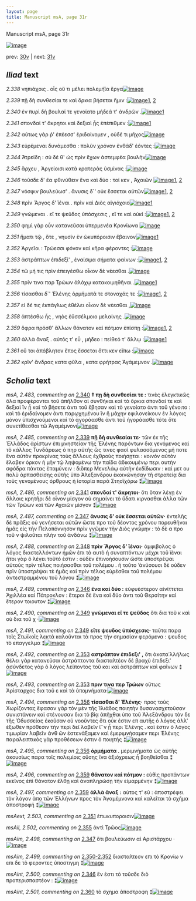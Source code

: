 ```yaml
---
layout: page
title: Manuscript msA, page 31r
---
```


Manuscript msA, page 31r

[![image](http://www.homermultitext.org/iipsrv?OBJ=IIP,1.0&FIF=/project/homer/pyramidal/deepzoom/hmt/vaimg/2017a/VA031RN_0032.tif&WID=100&CVT=JPEG)](http://www.homermultitext.org/ict2/?urn=urn:cite2:hmt:vaimg.2017a:VA031RN_0032)

prev:  [30v](../30v/) | next:  [31v](../31v/)

## *Iliad* text

*2.338* <a id="2.338"/> νηπιάχοις . οἷς οὔ τι μέλει πολεμήϊα ἔργα[![image](http://www.homermultitext.org/iipsrv?OBJ=IIP,1.0&FIF=/project/homer/pyramidal/deepzoom/hmt/vaimg/2017a/VA031RN_0032.tif&RGN=0.185,0.2066,0.365,0.0285&WID=1000&CVT=JPEG)](http://www.homermultitext.org/ict2/?urn=urn:cite2:hmt:vaimg.2017a:VA031RN_0032@0.185,0.2066,0.365,0.0285)

*2.339* <a id="2.339"/> πῇ δὴ συνθεσίαι τε καὶ ὅρκια βήσεται ἥμιν :[![image](http://www.homermultitext.org/iipsrv?OBJ=IIP,1.0&FIF=/project/homer/pyramidal/deepzoom/hmt/vaimg/2017a/VA031RN_0032.tif&RGN=0.176,0.2292,0.371,0.024&WID=1000&CVT=JPEG)](http://www.homermultitext.org/ict2/?urn=urn:cite2:hmt:vaimg.2017a:VA031RN_0032@0.176,0.2292,0.371,0.024)[1](#msA_2.484), [2](#msA_2.485)

*2.340* <a id="2.340"/> ἐν πυρὶ δὴ βουλαί τε γενοίατο μήδεά τ' ἀνδρῶν .[![image](http://www.homermultitext.org/iipsrv?OBJ=IIP,1.0&FIF=/project/homer/pyramidal/deepzoom/hmt/vaimg/2017a/VA031RN_0032.tif&RGN=0.186,0.2464,0.382,0.0285&WID=1000&CVT=JPEG)](http://www.homermultitext.org/ict2/?urn=urn:cite2:hmt:vaimg.2017a:VA031RN_0032@0.186,0.2464,0.382,0.0285)[1](#msA_2.483)

*2.341* <a id="2.341"/> σπονδαί τ' ἄκρητοι καὶ δεξιαὶ ᾗς ἐπέπιθμεν :[![image](http://www.homermultitext.org/iipsrv?OBJ=IIP,1.0&FIF=/project/homer/pyramidal/deepzoom/hmt/vaimg/2017a/VA031RN_0032.tif&RGN=0.189,0.2682,0.372,0.024&WID=1000&CVT=JPEG)](http://www.homermultitext.org/ict2/?urn=urn:cite2:hmt:vaimg.2017a:VA031RN_0032@0.189,0.2682,0.372,0.024)[1](#msA_2.486)

*2.342* <a id="2.342"/> αύτως γάρ ῥ' ἐπέεσσ' ἐριδαίνομεν , οὐδέ τι μῆχος[![image](http://www.homermultitext.org/iipsrv?OBJ=IIP,1.0&FIF=/project/homer/pyramidal/deepzoom/hmt/vaimg/2017a/VA031RN_0032.tif&RGN=0.189,0.2847,0.374,0.0255&WID=1000&CVT=JPEG)](http://www.homermultitext.org/ict2/?urn=urn:cite2:hmt:vaimg.2017a:VA031RN_0032@0.189,0.2847,0.374,0.0255)

*2.343* <a id="2.343"/> εὑρέμεναι δυνάμεσθα : πολὺν χρόνον ἐνθάδ' ἐόντες :[![image](http://www.homermultitext.org/iipsrv?OBJ=IIP,1.0&FIF=/project/homer/pyramidal/deepzoom/hmt/vaimg/2017a/VA031RN_0032.tif&RGN=0.187,0.3058,0.408,0.024&WID=1000&CVT=JPEG)](http://www.homermultitext.org/ict2/?urn=urn:cite2:hmt:vaimg.2017a:VA031RN_0032@0.187,0.3058,0.408,0.024)

*2.344* <a id="2.344"/> Ἀτρείδη : σὺ δέ θ' ὡς 					πρὶν ἔχων ἀστεμφέα βουλὴν[![image](http://www.homermultitext.org/iipsrv?OBJ=IIP,1.0&FIF=/project/homer/pyramidal/deepzoom/hmt/vaimg/2017a/VA031RN_0032.tif&RGN=0.179,0.3253,0.404,0.0263&WID=1000&CVT=JPEG)](http://www.homermultitext.org/ict2/?urn=urn:cite2:hmt:vaimg.2017a:VA031RN_0032@0.179,0.3253,0.404,0.0263)

*2.345* <a id="2.345"/> ἄρχευ , Ἀργείοισι 					κατὰ κρατερὰς ὑσμίνας :[![image](http://www.homermultitext.org/iipsrv?OBJ=IIP,1.0&FIF=/project/homer/pyramidal/deepzoom/hmt/vaimg/2017a/VA031RN_0032.tif&RGN=0.18,0.3449,0.378,0.0233&WID=1000&CVT=JPEG)](http://www.homermultitext.org/ict2/?urn=urn:cite2:hmt:vaimg.2017a:VA031RN_0032@0.18,0.3449,0.378,0.0233)

*2.346* <a id="2.346"/> τοῦσδε δ' ἔα φθινύθειν ἕνα καὶ δύο : τοί κεν , Ἀχαιῶν 				[![image](http://www.homermultitext.org/iipsrv?OBJ=IIP,1.0&FIF=/project/homer/pyramidal/deepzoom/hmt/vaimg/2017a/VA031RN_0032.tif&RGN=0.179,0.3614,0.405,0.0255&WID=1000&CVT=JPEG)](http://www.homermultitext.org/ict2/?urn=urn:cite2:hmt:vaimg.2017a:VA031RN_0032@0.179,0.3614,0.405,0.0255)[1](#msA_2.489), [2](#msAint_2.500)

*2.347* <a id="2.347"/> νόσφιν βουλεύωσ' . ἄνυσις δ`' οὐκ ἔσσεται αὐτῶν[![image](http://www.homermultitext.org/iipsrv?OBJ=IIP,1.0&FIF=/project/homer/pyramidal/deepzoom/hmt/vaimg/2017a/VA031RN_0032.tif&RGN=0.188,0.3817,0.343,0.0233&WID=1000&CVT=JPEG)](http://www.homermultitext.org/ict2/?urn=urn:cite2:hmt:vaimg.2017a:VA031RN_0032@0.188,0.3817,0.343,0.0233)[1](#msA_2.487), [2](#msAim_2.498)

*2.348* <a id="2.348"/> πρὶν Ἄργος δ' 					ϊέναι . πρὶν καὶ Διὸς αἰγιόχοιο[![image](http://www.homermultitext.org/iipsrv?OBJ=IIP,1.0&FIF=/project/homer/pyramidal/deepzoom/hmt/vaimg/2017a/VA031RN_0032.tif&RGN=0.187,0.4012,0.362,0.0263&WID=1000&CVT=JPEG)](http://www.homermultitext.org/ict2/?urn=urn:cite2:hmt:vaimg.2017a:VA031RN_0032@0.187,0.4012,0.362,0.0263)[1](#msA_2.488)

*2.349* <a id="2.349"/> γνώμεναι . εἴ τε ψεῦδος ὑπόσχεσις , εἴ τε καὶ οὐκί :[![image](http://www.homermultitext.org/iipsrv?OBJ=IIP,1.0&FIF=/project/homer/pyramidal/deepzoom/hmt/vaimg/2017a/VA031RN_0032.tif&RGN=0.187,0.4207,0.384,0.0255&WID=1000&CVT=JPEG)](http://www.homermultitext.org/ict2/?urn=urn:cite2:hmt:vaimg.2017a:VA031RN_0032@0.187,0.4207,0.384,0.0255)[1](#msA_2.490), [2](#msA_2.491)

*2.350* <a id="2.350"/> φημὶ γὰρ οὖν κατανεῦσαι ὑπερμενέα Κρονίωνα 				[![image](http://www.homermultitext.org/iipsrv?OBJ=IIP,1.0&FIF=/project/homer/pyramidal/deepzoom/hmt/vaimg/2017a/VA031RN_0032.tif&RGN=0.184,0.441,0.391,0.0255&WID=1000&CVT=JPEG)](http://www.homermultitext.org/ict2/?urn=urn:cite2:hmt:vaimg.2017a:VA031RN_0032@0.184,0.441,0.391,0.0255)

*2.351* <a id="2.351"/> ἤματι τῷ , ὅτε , νηυσὶν ἐν ὠκυπόροισιν ἔβαινον[![image](http://www.homermultitext.org/iipsrv?OBJ=IIP,1.0&FIF=/project/homer/pyramidal/deepzoom/hmt/vaimg/2017a/VA031RN_0032.tif&RGN=0.18,0.4583,0.376,0.0285&WID=1000&CVT=JPEG)](http://www.homermultitext.org/ict2/?urn=urn:cite2:hmt:vaimg.2017a:VA031RN_0032@0.18,0.4583,0.376,0.0285)[1](#msAext_2.503)

*2.352* <a id="2.352"/> Ἀργεῖοι : Τρώεσσι φόνον καὶ κῆρα 					φέροντες :[![image](http://www.homermultitext.org/iipsrv?OBJ=IIP,1.0&FIF=/project/homer/pyramidal/deepzoom/hmt/vaimg/2017a/VA031RN_0032.tif&RGN=0.188,0.4778,0.34,0.0278&WID=1000&CVT=JPEG)](http://www.homermultitext.org/ict2/?urn=urn:cite2:hmt:vaimg.2017a:VA031RN_0032@0.188,0.4778,0.34,0.0278)

*2.353* <a id="2.353"/> ἀστράπτων ἐπιδεξὶ' , ἐναίσιμα σήματα φαίνων :[![image](http://www.homermultitext.org/iipsrv?OBJ=IIP,1.0&FIF=/project/homer/pyramidal/deepzoom/hmt/vaimg/2017a/VA031RN_0032.tif&RGN=0.183,0.4974,0.376,0.027&WID=1000&CVT=JPEG)](http://www.homermultitext.org/ict2/?urn=urn:cite2:hmt:vaimg.2017a:VA031RN_0032@0.183,0.4974,0.376,0.027)[1](#msA_2.492), [2](#msA_2.493)

*2.354* <a id="2.354"/> τῶ μή τις πρὶν ἐπειγέσθω οἶκον δὲ νέεσθαι .[![image](http://www.homermultitext.org/iipsrv?OBJ=IIP,1.0&FIF=/project/homer/pyramidal/deepzoom/hmt/vaimg/2017a/VA031RN_0032.tif&RGN=0.174,0.5177,0.368,0.027&WID=1000&CVT=JPEG)](http://www.homermultitext.org/ict2/?urn=urn:cite2:hmt:vaimg.2017a:VA031RN_0032@0.174,0.5177,0.368,0.027)

*2.355* <a id="2.355"/> πρίν τινα παρ Τρώων 					ἀλόχῳ κατακοιμηθῆναι .[![image](http://www.homermultitext.org/iipsrv?OBJ=IIP,1.0&FIF=/project/homer/pyramidal/deepzoom/hmt/vaimg/2017a/VA031RN_0032.tif&RGN=0.18,0.5372,0.39,0.0255&WID=1000&CVT=JPEG)](http://www.homermultitext.org/ict2/?urn=urn:cite2:hmt:vaimg.2017a:VA031RN_0032@0.18,0.5372,0.39,0.0255)[1](#msAil_2.502)

*2.356* <a id="2.356"/> τίσασθαι δ`' Ἑλένης 					ὁρμήματά τε στοναχάς τε :[![image](http://www.homermultitext.org/iipsrv?OBJ=IIP,1.0&FIF=/project/homer/pyramidal/deepzoom/hmt/vaimg/2017a/VA031RN_0032.tif&RGN=0.183,0.5552,0.375,0.0248&WID=1000&CVT=JPEG)](http://www.homermultitext.org/ict2/?urn=urn:cite2:hmt:vaimg.2017a:VA031RN_0032@0.183,0.5552,0.375,0.0248)[1](#msA_2.495), [2](#msA_2.494)

*2.357* <a id="2.357"/> εἰ δέ τις ἐκπάγλως ἐθέλει οἶκον δὲ νέεσθαι ,[![image](http://www.homermultitext.org/iipsrv?OBJ=IIP,1.0&FIF=/project/homer/pyramidal/deepzoom/hmt/vaimg/2017a/VA031RN_0032.tif&RGN=0.178,0.5763,0.371,0.0233&WID=1000&CVT=JPEG)](http://www.homermultitext.org/ict2/?urn=urn:cite2:hmt:vaimg.2017a:VA031RN_0032@0.178,0.5763,0.371,0.0233)

*2.358* <a id="2.358"/> ἁπτέσθω ἧς , νηὸς ἐϋσσέλμοιο μελαίνης .[![image](http://www.homermultitext.org/iipsrv?OBJ=IIP,1.0&FIF=/project/homer/pyramidal/deepzoom/hmt/vaimg/2017a/VA031RN_0032.tif&RGN=0.179,0.5943,0.372,0.0255&WID=1000&CVT=JPEG)](http://www.homermultitext.org/ict2/?urn=urn:cite2:hmt:vaimg.2017a:VA031RN_0032@0.179,0.5943,0.372,0.0255)

*2.359* <a id="2.359"/> ὄφρα πρόσθ' ἄλλων θάνατον καὶ πότμον ἐπίσπῃ :[![image](http://www.homermultitext.org/iipsrv?OBJ=IIP,1.0&FIF=/project/homer/pyramidal/deepzoom/hmt/vaimg/2017a/VA031RN_0032.tif&RGN=0.184,0.6123,0.398,0.0248&WID=1000&CVT=JPEG)](http://www.homermultitext.org/ict2/?urn=urn:cite2:hmt:vaimg.2017a:VA031RN_0032@0.184,0.6123,0.398,0.0248)[1](#msA_2.497), [2](#msA_2.496)

*2.360* <a id="2.360"/> ἀλλὰ ἄναξ . αὐτός τ' εὖ , μήδεο : πείθεό τ' ἄλλῳ :[![image](http://www.homermultitext.org/iipsrv?OBJ=IIP,1.0&FIF=/project/homer/pyramidal/deepzoom/hmt/vaimg/2017a/VA031RN_0032.tif&RGN=0.181,0.6319,0.366,0.024&WID=1000&CVT=JPEG)](http://www.homermultitext.org/ict2/?urn=urn:cite2:hmt:vaimg.2017a:VA031RN_0032@0.181,0.6319,0.366,0.024)[1](#msAint_2.501)

*2.361* <a id="2.361"/> οὔ τοι ἀπόβλητον ἔπος ἔσσεται ὅττι κεν εἴπω :[![image](http://www.homermultitext.org/iipsrv?OBJ=IIP,1.0&FIF=/project/homer/pyramidal/deepzoom/hmt/vaimg/2017a/VA031RN_0032.tif&RGN=0.181,0.6521,0.363,0.0218&WID=1000&CVT=JPEG)](http://www.homermultitext.org/ict2/?urn=urn:cite2:hmt:vaimg.2017a:VA031RN_0032@0.181,0.6521,0.363,0.0218)

*2.362* <a id="2.362"/> κρῖν' ἄνδρας κατα φῦλα , κατα φρήτρας Ἀγάμεμνον .[![image](http://www.homermultitext.org/iipsrv?OBJ=IIP,1.0&FIF=/project/homer/pyramidal/deepzoom/hmt/vaimg/2017a/VA031RN_0032.tif&RGN=0.183,0.6702,0.402,0.0233&WID=1000&CVT=JPEG)](http://www.homermultitext.org/ict2/?urn=urn:cite2:hmt:vaimg.2017a:VA031RN_0032@0.183,0.6702,0.402,0.0233)

## *Scholia* text

*msA, 2.483, commenting on* [2.340](#2.340)  <a id="msA_2.483"/> **‡ πῃ δὴ συνθεσίαι τε :** τινὲς ἐλεγκτικῶς ὅλα προφέρονται τοῦ ἁπῆλθον αἱ συνθήκαι καὶ τὰ ὅρκια σπονδαί τε καὶ δεξιαὶ ἵν ᾖ καὶ τὸ βήσετε ἀντι τοῦ ἔβησαν καὶ τὸ γενοίατο ἀντι τοῦ γένοιτο : καὶ τὸ ἐριδαίνομεν ἀντι παρῳχημένου ἵν ἥ μάχην εφιλονείκουν ἐν λόγοις μόνον ὑπισχνούμενοι καὶ τὸ ἀγοράασθε ἀντι τοῦ ἠγοράασθε τότε ὅτε συνετίθεσθαι τῶ Ἀγαμέμνονι[![image](http://www.homermultitext.org/iipsrv?OBJ=IIP,1.0&FIF=/project/homer/pyramidal/deepzoom/hmt/vaimg/2017a/VA031RN_0032.tif&RGN=0.1792,0.0936,0.6104,0.05&WID=1000&CVT=JPEG)](http://www.homermultitext.org/ict2/?urn=urn:cite2:hmt:vaimg.2017a:VA031RN_0032@0.1792,0.0936,0.6104,0.05)

*msA, 2.485, commenting on* [2.339](#2.339)  <a id="msA_2.485"/> **πῇ δὴ συνθεσίαι τε·** τῶν ἐκ τῆς Ἑλλάδος ἀρίστων ἐπι μνηστείαν τῆς Ἑλένης παρόντων δια γενόμενος καὶ τὸ κάλλος Τυνδάρεως ὁ πηρ αὐτῆς ὥς τινες φασὶ φυλασσόμενος μή ποτε ἕνα αὐτὸν προκρίνας τοὺς ἄλλους ἐχθροὺς ποιήσῃται : κοινὸν αὐτὸν ἔλαβεν όρκον ἠ μῆν τῷ ληψομένω τὴν παῖδα ἀδικουμένῳ περι αυτὴν σφόδρα πάντας ἐπαμύνειν : διὅπερ Μενελάῳ αὐτὴν ἐκδίδωσιν : καὶ μετ ου πολὺ ἁρπασθείσης αὐτῆς ὑπο Ἀλεξανδρου ἐκοινώνησαν τῆ στρατείᾳ δια τοὺς γενομένους όρθρους ἡ ἱστορία παρὰ Στησϊχόρω ⁑[![image](http://www.homermultitext.org/iipsrv?OBJ=IIP,1.0&FIF=/project/homer/pyramidal/deepzoom/hmt/vaimg/2017a/VA031RN_0032.tif&RGN=0.1908,0.1439,0.6058,0.076&WID=1000&CVT=JPEG)](http://www.homermultitext.org/ict2/?urn=urn:cite2:hmt:vaimg.2017a:VA031RN_0032@0.1908,0.1439,0.6058,0.076)

*msA, 2.486, commenting on* [2.341](#2.341)  <a id="msA_2.486"/> **σπονδαί τ' ἄκρητοι·** ὅτι ὅταν λέγῃ ἐν ἄλλοις κρητῆρι δὲ οἶνον μίσγον οὐ σημαίνει τὸ ὕδατι κιρνασθαι ἀλλα τῶν τῶν Τρῶων καὶ τῶν Αχαιῶν μίσγον ⁑[![image](http://www.homermultitext.org/iipsrv?OBJ=IIP,1.0&FIF=/project/homer/pyramidal/deepzoom/hmt/vaimg/2017a/VA031RN_0032.tif&RGN=0.5788,0.214,0.2125,0.0513&WID=1000&CVT=JPEG)](http://www.homermultitext.org/ict2/?urn=urn:cite2:hmt:vaimg.2017a:VA031RN_0032@0.5788,0.214,0.2125,0.0513)

*msA, 2.487, commenting on* [2.347](#2.347)  <a id="msA_2.487"/> **ἄνυσις δ' οὐκ ἔσσεται αὐτῶν·** ἐντελῆς δὲ πρᾶξις οὐ γενήσεται αὐτῶν ὥστε προ τοῦ δέοντος χρόνου πορευθῆναι ἡμᾶς εἰς τὴν Πελοπόννησον πρὶν γνῶμεν τὴν Διὸς γνώμην : τὸ δὲ α προ τοῦ ν ψιλοῦται πλὴν τοῦ ἁνδάνω ⁑[![image](http://www.homermultitext.org/iipsrv?OBJ=IIP,1.0&FIF=/project/homer/pyramidal/deepzoom/hmt/vaimg/2017a/VA031RN_0032.tif&RGN=0.5738,0.2597,0.215,0.0735&WID=1000&CVT=JPEG)](http://www.homermultitext.org/ict2/?urn=urn:cite2:hmt:vaimg.2017a:VA031RN_0032@0.5738,0.2597,0.215,0.0735)

*msA, 2.488, commenting on* [2.348](#2.348)  <a id="msA_2.488"/> **πρὶν Ἄργος δ' ϊέναι·** ἀμφιβολος ὁ λόγος διαστελλόντων ἡμῶν ἐπι τὸ αυτὸ ἠ συναπτόντων μέχρι τοῦ ϊέναι ἤτοι γὰρ ὃ λέγει τοῦτό ἐστιν : οὐδὲν ἐπινοήσουσιν ὥστε ὑποστρέψαι αὐτοὺς πρὶν τέλος ποιήσασθαι τοῦ πολέμου . ἠ τοῦτο ‘ἀνύσουσι δὲ οὐδεν πρὶν ὑποστρέψαι τὲ ἡμᾶς καὶ πρὶν τέλος εὑρέσθαι τοῦ πολέμου ἀντεστραμμένου τοῦ λόγου ⁑[![image](http://www.homermultitext.org/iipsrv?OBJ=IIP,1.0&FIF=/project/homer/pyramidal/deepzoom/hmt/vaimg/2017a/VA031RN_0032.tif&RGN=0.5692,0.3282,0.2537,0.1004&WID=1000&CVT=JPEG)](http://www.homermultitext.org/ict2/?urn=urn:cite2:hmt:vaimg.2017a:VA031RN_0032@0.5692,0.3282,0.2537,0.1004)

*msA, 2.489, commenting on* [2.346](#2.346)  <a id="msA_2.489"/> **ἕνα καὶ δύο :** εὐφυέστερον αἰνίττεται Ἀχιλλέα καὶ Πάτροκλον : ἕτεροι δὲ ἕνα καὶ δύο ἀντι τοῦ Θερσίτην καὶ ἕτερον τοιουτον ⁑[![image](http://www.homermultitext.org/iipsrv?OBJ=IIP,1.0&FIF=/project/homer/pyramidal/deepzoom/hmt/vaimg/2017a/VA031RN_0032.tif&RGN=0.5696,0.4224,0.2408,0.0379&WID=1000&CVT=JPEG)](http://www.homermultitext.org/ict2/?urn=urn:cite2:hmt:vaimg.2017a:VA031RN_0032@0.5696,0.4224,0.2408,0.0379)

*msA, 2.490, commenting on* [2.349](#2.349)  <a id="msA_2.490"/> **γνώμεναι εἴ τε ψεῦδος** ὅτι δια τοῦ κ καὶ οὐ δια τοῦ χ ·[![image](http://www.homermultitext.org/iipsrv?OBJ=IIP,1.0&FIF=/project/homer/pyramidal/deepzoom/hmt/vaimg/2017a/VA031RN_0032.tif&RGN=0.5829,0.4568,0.2154,0.0282&WID=1000&CVT=JPEG)](http://www.homermultitext.org/ict2/?urn=urn:cite2:hmt:vaimg.2017a:VA031RN_0032@0.5829,0.4568,0.2154,0.0282)

*msA, 2.491, commenting on* [2.349](#2.349)  <a id="msA_2.491"/> **εἴτε ψευδος ὑπόσχεσις·** ταῦτα παρα τοῖς Στωϊκοῖς λεκτὰ καλοῦνται τὰ προς τὴν σημασίαν φερόμενα : ψευδος τὸ επαγγελμα ⁑[![image](http://www.homermultitext.org/iipsrv?OBJ=IIP,1.0&FIF=/project/homer/pyramidal/deepzoom/hmt/vaimg/2017a/VA031RN_0032.tif&RGN=0.5808,0.4803,0.2142,0.0488&WID=1000&CVT=JPEG)](http://www.homermultitext.org/ict2/?urn=urn:cite2:hmt:vaimg.2017a:VA031RN_0032@0.5808,0.4803,0.2142,0.0488)

*msA, 2.492, commenting on* [2.353](#2.353)  <a id="msA_2.492"/> **αστράπτον ἐπιδεξι' ,** ὅτι ἀκατα˙λλήλως θέλει γὰρ κατανεῦσαι ἀστράπτοντα διασταλτέον δὲ βραχὺ ἐπιδεξι' ἀσύνδετος γὰρ ὁ λόγος λείποντος τοῦ και καὶ ἀστράπτων καὶ φαῖνων ⁑[![image](http://www.homermultitext.org/iipsrv?OBJ=IIP,1.0&FIF=/project/homer/pyramidal/deepzoom/hmt/vaimg/2017a/VA031RN_0032.tif&RGN=0.57,0.5244,0.2154,0.0645&WID=1000&CVT=JPEG)](http://www.homermultitext.org/ict2/?urn=urn:cite2:hmt:vaimg.2017a:VA031RN_0032@0.57,0.5244,0.2154,0.0645)

*msA, 2.493, commenting on* [2.353](#2.353)  <a id="msA_2.493"/> **πριν τινα περ Τρώων** οὕτως Ἀρίσταρχος δια τοῦ ε καὶ τὰ ὑπομνήματα·[![image](http://www.homermultitext.org/iipsrv?OBJ=IIP,1.0&FIF=/project/homer/pyramidal/deepzoom/hmt/vaimg/2017a/VA031RN_0032.tif&RGN=0.5779,0.5735,0.2067,0.0266&WID=1000&CVT=JPEG)](http://www.homermultitext.org/ict2/?urn=urn:cite2:hmt:vaimg.2017a:VA031RN_0032@0.5779,0.5735,0.2067,0.0266)

*msA, 2.494, commenting on* [2.356](#2.356)  <a id="msA_2.494"/> **τίσασθαι δ' Ἑλένης·** προς τοὺς Χωρίζοντας ἔφασαν γὰρ τὸν μὲν τῆς Ἰλιάδος ποιητὴν δυσανασχετοῦσαν συνιστάνειν καὶ στένουσαν δια τὸ βίᾳ ἀπῆχθαι ὑπο τοῦ Ἀλεξάνδρου τὸν δε τῆς Ὀδυσσείας ἑκοῦσαν οὐ νοοῦντες ὅτι οὐκ έστιν επ αυτῆς ὁ λόγος ἀλλ' έξωθεν πρόθεσιν τὴν περὶ δεῖ λαβεῖν ἵ¨ν ᾖ περι Ἑλένης . καὶ ἐστιν ὁ λόγος τιμωρίαν λαβεῖν ἀνθ ῶν ἐστενάξαμεν καὶ ἐμεριμνήσαμεν περι Ἑλένης παραλειπτικὸς γὰρ προθέσεων ἐστιν ὁ ποιητής ⁑[![image](http://www.homermultitext.org/iipsrv?OBJ=IIP,1.0&FIF=/project/homer/pyramidal/deepzoom/hmt/vaimg/2017a/VA031RN_0032.tif&RGN=0.1708,0.5976,0.6288,0.1208&WID=1000&CVT=JPEG)](http://www.homermultitext.org/ict2/?urn=urn:cite2:hmt:vaimg.2017a:VA031RN_0032@0.1708,0.5976,0.6288,0.1208)

*msA, 2.495, commenting on* [2.356](#2.356)  <a id="msA_2.495"/> **ὁρμήματα .** μεριμνήματα ὡς αὐτῆς ἀκουσίως παρα τοῖς πολεμίοις οὔσης ἵνα ἀξιόχρεως ἦ βοηθεῖσθαι ⁑[![image](http://www.homermultitext.org/iipsrv?OBJ=IIP,1.0&FIF=/project/homer/pyramidal/deepzoom/hmt/vaimg/2017a/VA031RN_0032.tif&RGN=0.1683,0.7037,0.6183,0.0332&WID=1000&CVT=JPEG)](http://www.homermultitext.org/ict2/?urn=urn:cite2:hmt:vaimg.2017a:VA031RN_0032@0.1683,0.7037,0.6183,0.0332)

*msA, 2.496, commenting on* [2.359](#2.359)  <a id="msA_2.496"/> **θάνατον καὶ πότμον :** εὐθὶς προπάντων εκεῖνος ἐπὶ θάνατον ἔλθῃ καὶ ἀναπληρώσῃ τὴν εἰμαρμένην ⁑[![image](http://www.homermultitext.org/iipsrv?OBJ=IIP,1.0&FIF=/project/homer/pyramidal/deepzoom/hmt/vaimg/2017a/VA031RN_0032.tif&RGN=0.1767,0.7175,0.605,0.0291&WID=1000&CVT=JPEG)](http://www.homermultitext.org/ict2/?urn=urn:cite2:hmt:vaimg.2017a:VA031RN_0032@0.1767,0.7175,0.605,0.0291)

*msA, 2.497, commenting on* [2.359](#2.359)  <a id="msA_2.497"/> **ἀλλὰ ἄναξ :** αὐτος τ' εῦ : ἀποστρέφει τὸν λόγον ἀπο τῶν Ἑλλήνων προς τὸν Ἀγαμέμνονα καὶ καλεῖται τὸ σχῆμα ἀποστροφή ⁑[![image](http://www.homermultitext.org/iipsrv?OBJ=IIP,1.0&FIF=/project/homer/pyramidal/deepzoom/hmt/vaimg/2017a/VA031RN_0032.tif&RGN=0.1713,0.7306,0.6058,0.0291&WID=1000&CVT=JPEG)](http://www.homermultitext.org/ict2/?urn=urn:cite2:hmt:vaimg.2017a:VA031RN_0032@0.1713,0.7306,0.6058,0.0291)

*msAext, 2.503, commenting on* [2.351](#2.351)  <a id="msAext_2.503"/> ἐπωκυποροισιν[![image](http://www.homermultitext.org/iipsrv?OBJ=IIP,1.0&FIF=/project/homer/pyramidal/deepzoom/hmt/vaimg/2017a/VA031RN_0032.tif&RGN=0.7975,0.4671,0.0771,0.0219&WID=1000&CVT=JPEG)](http://www.homermultitext.org/ict2/?urn=urn:cite2:hmt:vaimg.2017a:VA031RN_0032@0.7975,0.4671,0.0771,0.0219)

*msAil, 2.502, commenting on* [2.355](#2.355)  <a id="msAil_2.502"/> ἀντὶ Τρῶος[![image](http://www.homermultitext.org/iipsrv?OBJ=IIP,1.0&FIF=/project/homer/pyramidal/deepzoom/hmt/vaimg/2017a/VA031RN_0032.tif&RGN=0.3008,0.5307,0.0508,0.0144&WID=1000&CVT=JPEG)](http://www.homermultitext.org/ict2/?urn=urn:cite2:hmt:vaimg.2017a:VA031RN_0032@0.3008,0.5307,0.0508,0.0144)

*msAim, 2.498, commenting on* [2.347](#2.347)  <a id="msAim_2.498"/> ὅτι βουλεύωσιν αἱ Αριστάρχου ·[![image](http://www.homermultitext.org/iipsrv?OBJ=IIP,1.0&FIF=/project/homer/pyramidal/deepzoom/hmt/vaimg/2017a/VA031RN_0032.tif&RGN=0.5296,0.3773,0.0529,0.0372&WID=1000&CVT=JPEG)](http://www.homermultitext.org/ict2/?urn=urn:cite2:hmt:vaimg.2017a:VA031RN_0032@0.5296,0.3773,0.0529,0.0372)

*msAim, 2.499, commenting on* [2.350-2.352](#2.350-2.352)  <a id="msAim_2.499"/> διασταλτεον επι τὸ Κρονίω ν επι δε τὸ φεροντες ὑποστιγμη ⁑[![image](http://www.homermultitext.org/iipsrv?OBJ=IIP,1.0&FIF=/project/homer/pyramidal/deepzoom/hmt/vaimg/2017a/VA031RN_0032.tif&RGN=0.5292,0.444,0.0575,0.0788&WID=1000&CVT=JPEG)](http://www.homermultitext.org/ict2/?urn=urn:cite2:hmt:vaimg.2017a:VA031RN_0032@0.5292,0.444,0.0575,0.0788)

*msAint, 2.500, commenting on* [2.346](#2.346)  <a id="msAint_2.500"/> ἕν ἐστι τὸ τοῦσδε διὸ προπερισπαστέον : ⁑[![image](http://www.homermultitext.org/iipsrv?OBJ=IIP,1.0&FIF=/project/homer/pyramidal/deepzoom/hmt/vaimg/2017a/VA031RN_0032.tif&RGN=0.1121,0.3783,0.0717,0.061&WID=1000&CVT=JPEG)](http://www.homermultitext.org/ict2/?urn=urn:cite2:hmt:vaimg.2017a:VA031RN_0032@0.1121,0.3783,0.0717,0.061)

*msAint, 2.501, commenting on* [2.360](#2.360)  <a id="msAint_2.501"/> τὸ σχημα ἀποστροφη ⁑[![image](http://www.homermultitext.org/iipsrv?OBJ=IIP,1.0&FIF=/project/homer/pyramidal/deepzoom/hmt/vaimg/2017a/VA031RN_0032.tif&RGN=0.1142,0.6239,0.0675,0.0513&WID=1000&CVT=JPEG)](http://www.homermultitext.org/ict2/?urn=urn:cite2:hmt:vaimg.2017a:VA031RN_0032@0.1142,0.6239,0.0675,0.0513)